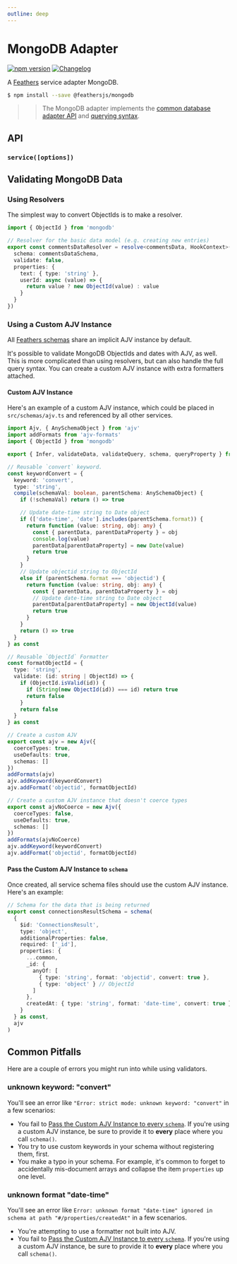 ```yaml
---
outline: deep
---
```


# MongoDB Adapter

<Badges>

[![npm version](https://img.shields.io/npm/v/@feathersjs/mongodb.svg?style=flat-square)](https://www.npmjs.com/package/@feathersjs/mongodb)
[![Changelog](https://img.shields.io/badge/changelog-.md-blue.svg?style=flat-square)](https://github.com/feathersjs/feathers/blob/dove/packages/mongodb/CHANGELOG.md)

</Badges>

A [Feathers](https://feathersjs.com) service adapter MongoDB.

```bash
$ npm install --save @feathersjs/mongodb
```

<BlockQuote>

> The MongoDB adapter implements the [common database adapter API](./common) and [querying syntax](./querying).

</BlockQuote>

## API

### `service([options])`

## Validating MongoDB Data

### Using Resolvers

The simplest way to convert ObjectIds is to make a resolver.

```ts
import { ObjectId } from 'mongodb'

// Resolver for the basic data model (e.g. creating new entries)
export const commentsDataResolver = resolve<commentsData, HookContext>({
  schema: commentsDataSchema,
  validate: false,
  properties: {
    text: { type: 'string' },
    userId: async (value) => {
      return value ? new ObjectId(value) : value
    }
  }
})
```

### Using a Custom AJV Instance

All [Feathers schemas](/api/schema/schema) share an implicit AJV instance by default.

It's possible to validate MongoDB ObjectIds and dates with AJV, as well. This is more complicated than using resolvers, but can also handle the full query syntax. You can create a custom AJV instance with extra formatters attached.

#### Custom AJV Instance

Here's an example of a custom AJV instance, which could be placed in `src/schemas/ajv.ts` and referenced by all other services.

```ts
import Ajv, { AnySchemaObject } from 'ajv'
import addFormats from 'ajv-formats'
import { ObjectId } from 'mongodb'

export { Infer, validateData, validateQuery, schema, queryProperty } from '@feathersjs/schema'

// Reusable `convert` keyword.
const keywordConvert = {
  keyword: 'convert',
  type: 'string',
  compile(schemaVal: boolean, parentSchema: AnySchemaObject) {
    if (!schemaVal) return () => true

    // Update date-time string to Date object
    if (['date-time', 'date'].includes(parentSchema.format)) {
      return function (value: string, obj: any) {
        const { parentData, parentDataProperty } = obj
        console.log(value)
        parentData[parentDataProperty] = new Date(value)
        return true
      }
    }
    // Update objectid string to ObjectId
    else if (parentSchema.format === 'objectid') {
      return function (value: string, obj: any) {
        const { parentData, parentDataProperty } = obj
        // Update date-time string to Date object
        parentData[parentDataProperty] = new ObjectId(value)
        return true
      }
    }
    return () => true
  }
} as const

// Reusable `ObjectId` Formatter
const formatObjectId = {
  type: 'string',
  validate: (id: string | ObjectId) => {
    if (ObjectId.isValid(id)) {
      if (String(new ObjectId(id)) === id) return true
      return false
    }
    return false
  }
} as const

// Create a custom AJV
export const ajv = new Ajv({
  coerceTypes: true,
  useDefaults: true,
  schemas: []
})
addFormats(ajv)
ajv.addKeyword(keywordConvert)
ajv.addFormat('objectid', formatObjectId)

// Create a custom AJV instance that doesn't coerce types
export const ajvNoCoerce = new Ajv({
  coerceTypes: false,
  useDefaults: true,
  schemas: []
})
addFormats(ajvNoCoerce)
ajv.addKeyword(keywordConvert)
ajv.addFormat('objectid', formatObjectId)
```

#### Pass the Custom AJV Instance to `schema`

Once created, all service schema files should use the custom AJV instance. Here's an example:

```ts
// Schema for the data that is being returned
export const connectionsResultSchema = schema(
  {
    $id: 'ConnectionsResult',
    type: 'object',
    additionalProperties: false,
    required: ['_id'],
    properties: {
      ...common,
      _id: {
        anyOf: [
          { type: 'string', format: 'objectid', convert: true },
          { type: 'object' } // ObjectId
        ]
      },
      createdAt: { type: 'string', format: 'date-time', convert: true }
    }
  } as const,
  ajv
)
```

## Common Pitfalls

Here are a couple of errors you might run into while using validators.

### unknown keyword: "convert"

You'll see an error like `"Error: strict mode: unknown keyword: "convert"` in a few scenarios:

- You fail to [Pass the Custom AJV Instance to every `schema`](#pass-the-custom-ajv-instance-to-schema). If you're using a custom AJV instance, be sure to provide it to **every** place where you call `schema()`.
- You try to use custom keywords in your schema without registering them, first.
- You make a typo in your schema. For example, it's common to forget to accidentally mis-document arrays and collapse the item `properties` up one level.

### unknown format "date-time"

You'll see an error like `Error: unknown format "date-time" ignored in schema at path "#/properties/createdAt"` in a few scenarios.

- You're attempting to use a formatter not built into AJV.
- You fail to [Pass the Custom AJV Instance to every `schema`](#pass-the-custom-ajv-instance-to-schema). If you're using a custom AJV instance, be sure to provide it to **every** place where you call `schema()`.
